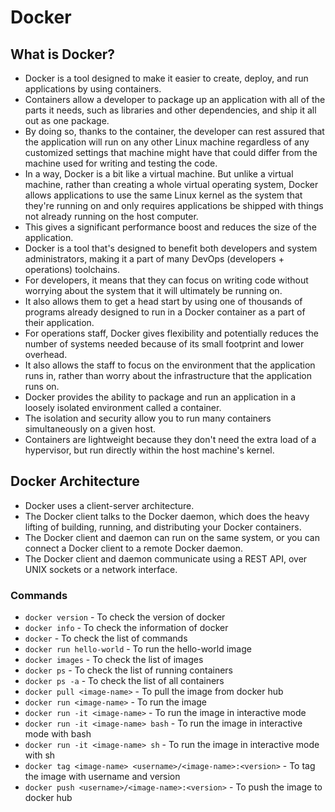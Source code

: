 # Docker

## What is Docker?

- Docker is a tool designed to make it easier to create, deploy, and run applications by using containers.
- Containers allow a developer to package up an application with all of the parts it needs, such as libraries and other dependencies, and ship it all out as one package.
- By doing so, thanks to the container, the developer can rest assured that the application will run on any other Linux machine regardless of any customized settings that machine might have that could differ from the machine used for writing and testing the code.
- In a way, Docker is a bit like a virtual machine. But unlike a virtual machine, rather than creating a whole virtual operating system, Docker allows applications to use the same Linux kernel as the system that they're running on and only requires applications be shipped with things not already running on the host computer.
- This gives a significant performance boost and reduces the size of the application.
- Docker is a tool that's designed to benefit both developers and system administrators, making it a part of many DevOps (developers + operations) toolchains.
- For developers, it means that they can focus on writing code without worrying about the system that it will ultimately be running on.
- It also allows them to get a head start by using one of thousands of programs already designed to run in a Docker container as a part of their application.
- For operations staff, Docker gives flexibility and potentially reduces the number of systems needed because of its small footprint and lower overhead.
- It also allows the staff to focus on the environment that the application runs in, rather than worry about the infrastructure that the application runs on.
- Docker provides the ability to package and run an application in a loosely isolated environment called a container.
- The isolation and security allow you to run many containers simultaneously on a given host.
- Containers are lightweight because they don't need the extra load of a hypervisor, but run directly within the host machine's kernel.

## Docker Architecture

- Docker uses a client-server architecture.
- The Docker client talks to the Docker daemon, which does the heavy lifting of building, running, and distributing your Docker containers.
- The Docker client and daemon can run on the same system, or you can connect a Docker client to a remote Docker daemon.
- The Docker client and daemon communicate using a REST API, over UNIX sockets or a network interface.


### Commands

- `docker version` - To check the version of docker
- `docker info` - To check the information of docker
- `docker` - To check the list of commands
- `docker run hello-world` - To run the hello-world image
- `docker images` - To check the list of images
- `docker ps` - To check the list of running containers
- `docker ps -a` - To check the list of all containers
- `docker pull <image-name>` - To pull the image from docker hub
- `docker run <image-name>` - To run the image
- `docker run -it <image-name>` - To run the image in interactive mode
- `docker run -it <image-name> bash` - To run the image in interactive mode with bash
- `docker run -it <image-name> sh` - To run the image in interactive mode with sh
- `docker tag <image-name> <username>/<image-name>:<version>` - To tag the image with username and version
- `docker push <username>/<image-name>:<version>` - To push the image to docker hub